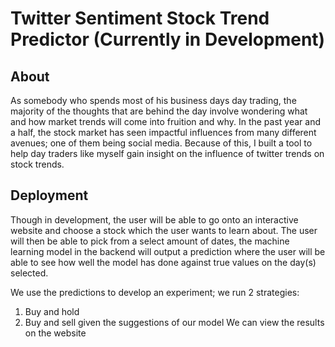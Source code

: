 # Twitter Sentiment Stock Trend Predictor (Currently in Development)

## About

As somebody who spends most of his business days day trading, the majority of the thoughts that are behind the day involve wondering what and how market trends will come into fruition and why.
In the past year and a half, the stock market has seen impactful influences from many different avenues; one of them being social media.
Because of this, I built a tool to help day traders like myself gain insight on the influence of twitter trends on stock trends.

## Deployment

Though in development, the user will be able to go onto an interactive website and choose a stock which the user wants to learn about. 
The user will then be able to pick from a select amount of dates, the machine learning model in the backend will output a prediction where the user will be able to see how well the model has done against true values on the day(s) selected.

We use the predictions to develop an experiment; we run 2 strategies:
  1. Buy and hold
  2. Buy and sell given the suggestions of our model
We can view the results on the website
